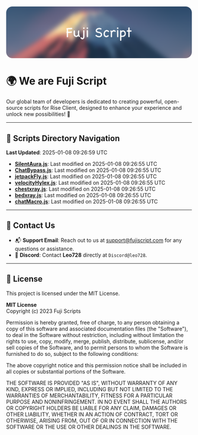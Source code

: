 ![Banner](.github/b.webp)

# 🌍 **We are Fuji Script**

Our global team of developers is dedicated to creating powerful, open-source scripts for Rise Client, designed to enhance your experience and unlock new possibilities! 🌟

---
<!-- SCRIPTS_NAVIGATION_START -->
## 📂 **Scripts Directory Navigation**

**Last Updated**: 2025-01-08 09:26:59 UTC

- **[SilentAura.js](scripts/SilentAura.js)**: Last modified on 2025-01-08 09:26:55 UTC
- **[ChatBypass.js](scripts/ChatBypass.js)**: Last modified on 2025-01-08 09:26:55 UTC
- **[jetpackFly.js](scripts/jetpackFly.js)**: Last modified on 2025-01-08 09:26:55 UTC
- **[velocityHylex.js](scripts/velocityHylex.js)**: Last modified on 2025-01-08 09:26:55 UTC
- **[chestxray.js](scripts/chestxray.js)**: Last modified on 2025-01-08 09:26:55 UTC
- **[bedxray.js](scripts/bedxray.js)**: Last modified on 2025-01-08 09:26:55 UTC
- **[chatMacro.js](scripts/chatMacro.js)**: Last modified on 2025-01-08 09:26:55 UTC

<!-- SCRIPTS_NAVIGATION_END -->

---

## 💬 **Contact Us**  
- 📬 **Support Email**: Reach out to us at [support@fujiscript.com](mailto:support@fujiscript.com) for any questions or assistance.  
- 💬 **Discord**: Contact **Leo728** directly at `Discord@leo728`.

---

## 📜 **License**

This project is licensed under the MIT License.  

**MIT License**  
Copyright (c) 2023 Fuji Scripts  

Permission is hereby granted, free of charge, to any person obtaining a copy of this software and associated documentation files (the "Software"), to deal in the Software without restriction, including without limitation the rights to use, copy, modify, merge, publish, distribute, sublicense, and/or sell copies of the Software, and to permit persons to whom the Software is furnished to do so, subject to the following conditions:  

The above copyright notice and this permission notice shall be included in all copies or substantial portions of the Software.  

THE SOFTWARE IS PROVIDED "AS IS", WITHOUT WARRANTY OF ANY KIND, EXPRESS OR IMPLIED, INCLUDING BUT NOT LIMITED TO THE WARRANTIES OF MERCHANTABILITY, FITNESS FOR A PARTICULAR PURPOSE AND NONINFRINGEMENT. IN NO EVENT SHALL THE AUTHORS OR COPYRIGHT HOLDERS BE LIABLE FOR ANY CLAIM, DAMAGES OR OTHER LIABILITY, WHETHER IN AN ACTION OF CONTRACT, TORT OR OTHERWISE, ARISING FROM, OUT OF OR IN CONNECTION WITH THE SOFTWARE OR THE USE OR OTHER DEALINGS IN THE SOFTWARE.  

